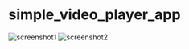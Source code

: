 # simple_video_player_app

![screenshot1](https://github.com/MdLimon123/Simple-Video-Player-App/assets/90496918/f3bb531c-dc2f-4eef-8666-0fbc7797b505)
![screenshot2](https://github.com/MdLimon123/Simple-Video-Player-App/assets/90496918/2b6afc28-ec66-44fa-8087-465b97f3e17e)


